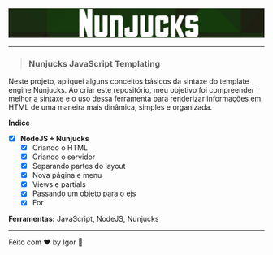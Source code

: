 <div align="center">
  <a href="#">
    <img alt="Rocketseat" src=".github/logo.png"/>
  </a>
</div>

---

> ### **Nunjucks JavaScript Templating**

<div style="">
  <p>  
    Neste projeto, apliquei alguns conceitos básicos da sintaxe do template engine Nunjucks. Ao criar este repositório, meu objetivo foi compreender melhor a sintaxe e o uso dessa ferramenta para renderizar informações em HTML de uma maneira mais dinâmica, simples e organizada.
  </p>
</div>

**Índice**

  - [X] **NodeJS + Nunjucks**
    - [X] Criando o HTML
    - [X] Criando o servidor
    - [X] Separando partes do layout
    - [X] Nova página e menu
    - [X] Views e partials
    - [X] Passando um objeto para o ejs
    - [X] For

<div style="">
  <p>
    <strong>Ferramentas:</strong> JavaScript, NodeJS, Nunjucks
  </p>
</div>

---

Feito com ❤ by Igor 🖖